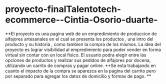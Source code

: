 # proyecto-finalTalentotech-ecommerce--Cintia-Osorio-duarte-
**El proyecto es una pagina web de un empredimiento de produccion de alfajores artesanales en el cual se presenta los productos , 
una intro del producto y su historia , como tambien la compra de los mismos. La idea del proyecto es lograr visibilidad al empredimiento 
para poder vender en forma virtual sin contar con un local fisico.
El usuario podra elegir entre las opciones de productos y realizar sus pedidos de alfajores por docena, utilizando un carrito de compras y pagar online. 
**Se esta trabajando en cuanto el impacto de la compra se aparezca en la pagina del carrito pero por separado para agregar los datos de domicilio y formas de pago.
**


